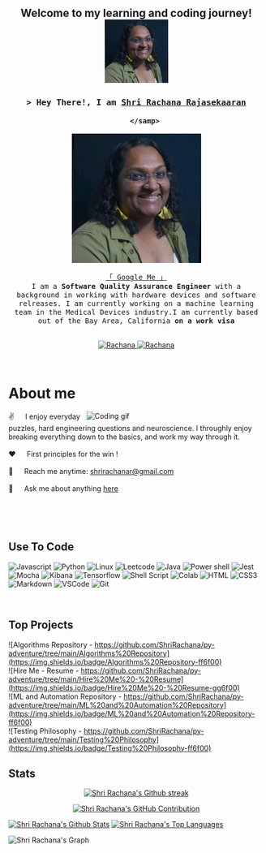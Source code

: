 <h2 align="center">
  Welcome to my learning and coding journey!
  <img src="https://github.com/ShriRachana/py-adventure/blob/main/GitHub_Image.jpeg" width="125">
</h2>


<!--
<p align="center">
  <a href="https://github.com/ShriRachana/py-adventure"><img src="image-placeholder"></a>
</p>

 -->
<!-- Intro  -->
<h3 align="center">
        <samp>&gt; Hey There!, I am
                <b><a target="_blank" href="https://www.shrirachana.com/">Shri Rachana Rajasekaaran</a></b>
        
        </samp>
</h3>
<p align="center"> 
<img src="https://github.com/ShriRachana/py-adventure/blob/main/GitHub_Image.jpeg" width="255">
</p>
<p align="center"> 
  <samp>
    <a href="https://www.google.com/search?q=Shri+Rachaan+Rajasekaran">「 Google Me 」</a>
    <br>
     I am a <b>Software Quality Assurance Engineer</b> with a background in working with hardware devices and software relreases. I am currently working on a machine learning team in the Medical Devices industry.I am currently based out of the Bay Area, California <b>on a work visa</b> 
    <br>
    <br>
  </samp>
</p>

<p align="center">
 <a href="https://www.shrirachana.com/" target="blank">
  <img src="https://img.shields.io/badge/Website-DC143C?style=for-the-badge&logo=medium&logoColor=white" alt="Rachana" />
 </a>
 <a href="https://www.linkedin.com/in/shrirachana/" target="_blank">
  <img src="https://img.shields.io/badge/LinkedIn-0077B5?style=for-the-badge&logo=linkedin&logoColor=white" alt="Rachana"/>
 </a>
</p>
<br />

<!-- About Section -->
 # About me
 
<p>
 <img align="right" width="350" src="/assets/programmer.gif" alt="Coding gif" />
  
 ✌️ &emsp; I enjoy everyday puzzles, hard engineering questions and neuroscience. I throughly enjoy breaking everything down to the basics, and work my way through it. <br/><br/>
 ❤️ &emsp; First principles for the win !<br/><br/>
 📧 &emsp; Reach me anytime: shrirachanar@gmail.com<br/><br/>
 💬 &emsp; Ask me about anything [here](https://www.linkedin.com/in/shrirachana/)

</p>
<br/>
<br/>
<br/>

## Use To Code

![Javascript](https://img.shields.io/badge/Javascript-F0DB4F?style=for-the-badge&labelColor=black&logo=javascript&logoColor=F0DB4F)
![Python](https://img.shields.io/badge/Python-3776AB?style=for-the-badge&logo=python&logoColor=white)
![Linux](https://img.shields.io/badge/Linux-FCC624?style=for-the-badge&logo=linux&logoColor=black)
![Leetcode](https://img.shields.io/badge/-LeetCode-FFA116?style=for-the-badge&logo=LeetCode&logoColor=black)
![Java](https://img.shields.io/badge/Java-ED8B00?style=for-the-badge&logo=openjdk&logoColor=white)
![Power shell](https://img.shields.io/badge/Powershell-2CA5E0?style=for-the-badge&logo=powershell&logoColor=white)
![Jest](https://img.shields.io/badge/Jest-323330?style=for-the-badge&logo=Jest&logoColor=white)
![Mocha](https://img.shields.io/badge/mocha.js-323330?style=for-the-badge&logo=mocha&logoColor=Brown)
![Kibana](https://img.shields.io/badge/Kibana-005571?style=for-the-badge&logo=Kibana&logoColor=white)
![Tensorflow](https://img.shields.io/badge/TensorFlow-FF6F00?style=for-the-badge&logo=tensorflow&logoColor=white)
![Shell Script](https://img.shields.io/badge/Shell_Script-121011?style=for-the-badge&logo=gnu-bash&logoColor=white)
![Colab](https://img.shields.io/badge/Colab-F9AB00?style=for-the-badge&logo=googlecolab&color=525252)
![HTML](https://img.shields.io/badge/HTML5-E34F26?style=for-the-badge&logo=html5&logoColor=white)
![CSS3](https://img.shields.io/badge/CSS3-1572B6?style=for-the-badge&logo=css3&logoColor=white)
![Markdown](https://img.shields.io/badge/Markdown-000000?style=for-the-badge&logo=markdown&logoColor=white)
![VSCode](https://img.shields.io/badge/Visual_Studio-0078d7?style=for-the-badge&logo=visual%20studio&logoColor=white)
![Git](https://img.shields.io/badge/Git-F05032?style=for-the-badge&logo=git&logoColor=white)

<br/>

## Top Projects 
![Algorithms Repository - https://github.com/ShriRachana/py-adventure/tree/main/Algorithms%20Repository](https://img.shields.io/badge/Algorithms%20Repository-ff6f00)
</br>
![Hire Me - Resume - https://github.com/ShriRachana/py-adventure/tree/main/Hire%20Me%20-%20Resume](https://img.shields.io/badge/Hire%20Me%20-%20Resume-gg6f00)
</br>
![ML and Automation Repository - https://github.com/ShriRachana/py-adventure/tree/main/ML%20and%20Automation%20Repository](https://img.shields.io/badge/ML%20and%20Automation%20Repository-ff6f00)
</br>
![Testing Philosophy - https://github.com/ShriRachana/py-adventure/tree/main/Testing%20Philosophy](https://img.shields.io/badge/Testing%20Philosophy-ff6f00)
</br>


## Stats

<p align="center">
  <a href="https://github.com/ShriRachana">
    <img src="https://github-readme-streak-stats.herokuapp.com/?user=ShriRachana&theme=radical" alt="Shri Rachana's Github streak"/>
  </a>
</p>

<p align="center">
  <a href="https://github.com/ShriRachana">
    <img src="https://github-profile-summary-cards.vercel.app/api/cards/profile-details?username=ShriRachana&theme=radical" alt="Shri Rachana's GitHub Contribution"/>
  </a>
</p>

<a> 
    <a href="https://github.com/ShriRachana"><img alt="Shri Rachana's Github Stats" src="https://denvercoder1-github-readme-stats.vercel.app/api?username=ShriRachana&show_icons=true&count_private=true&theme=react&border_color=7F3FBF&bg_color=0D1117&title_color=F85D7F&icon_color=F8D866" height="192px" width="49.5%"/></a>
  <a href="https://github.com/ShriRachana"><img alt="Shri Rachana's Top Languages" src="https://denvercoder1-github-readme-stats.vercel.app/api/top-langs/?username=ShriRachana&langs_count=8&layout=compact&theme=react&border_color=7F3FBF&bg_color=0D1117&title_color=F85D7F&icon_color=F8D866" height="192px" width="49.5%"/></a>
  <br/>
</a>


![Shri Rachana's Graph](https://github-readme-activity-graph.vercel.app/graph?username=ShriRachana&custom_title=Shri%20Rachana%27s%20GitHub%20Activity%20Graph&bg_color=0D1117&color=7F3FBF&line=7F3FBF&point=7F3FBF&area_color=FFFFFF&title_color=FFFFFF&area=true)
